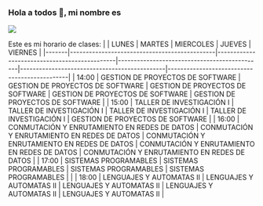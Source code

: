 ### Hola a todos 👋, mi nombre es 
![](https://images.cooltext.com/5549090.png)






Este es mi horario de clases:
|       | LUNES                                        | MARTES                                       | MIERCOLES                                    | JUEVES                                       | VIERNES                                      |
|-------|----------------------------------------------|----------------------------------------------|----------------------------------------------|----------------------------------------------|----------------------------------------------|
| 14:00 | GESTION DE PROYECTOS DE  SOFTWARE            | GESTION DE PROYECTOS DE SOFTWARE             | GESTION DE PROYECTOS DE  SOFTWARE            | GESTION DE PROYECTOS DE SOFTWARE             | GESTION DE PROYECTOS DE SOFTWARE             |
| 15:00 | TALLER DE INVESTIGACIÓN I                    | TALLER DE INVESTIGACIÓN I                    | TALLER DE INVESTIGACIÓN I                    | TALLER DE INVESTIGACIÓN I                    | GESTION DE PROYECTOS DE SOFTWARE             |
| 16:00 | CONMUTACIÓN Y ENRUTAMIENTO EN REDES DE DATOS | CONMUTACIÓN Y ENRUTAMIENTO EN REDES DE DATOS | CONMUTACIÓN Y ENRUTAMIENTO EN REDES DE DATOS | CONMUTACIÓN Y ENRUTAMIENTO EN REDES DE DATOS | CONMUTACIÓN Y ENRUTAMIENTO EN REDES DE DATOS |
| 17:00 | SISTEMAS PROGRAMABLES                        | SISTEMAS PROGRAMABLES                        | SISTEMAS PROGRAMABLES                        | SISTEMAS PROGRAMABLES                        |                                              |
| 18:00 | LENGUAJES Y AUTOMATAS II                     | LENGUAJES Y AUTOMATAS II                     | LENGUAJES Y AUTOMATAS II                     | LENGUAJES Y AUTOMATAS II                     | LENGUAJES Y AUTOMATAS II                     |
